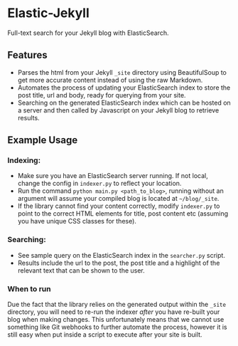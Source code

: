 # Elastic-Jekyll

Full-text search for your Jekyll blog with ElasticSearch.

## Features

 - Parses the html from your Jekyll `_site` directory using BeautifulSoup to get more accurate content instead of using the raw Markdown.
 - Automates the process of updating your ElasticSearch index to store the post title, url and body, ready for querying from your site.
 - Searching on the generated ElasticSearch index which can be hosted on a server and then called by Javascript on your Jekyll blog to retrieve results.

## Example Usage

### Indexing:

 - Make sure you have an ElasticSearch server running. If not local, change the config in `indexer.py` to reflect your location.
 - Run the command `python main.py <path_to_blog>`, running without an argument will assume your compiled blog is located at `~/blog/_site`.
 - If the library cannot find your content correctly, modify `indexer.py` to point to the correct HTML elements for title, post content etc (assuming you have unique CSS classes for these).

### Searching:

 - See sample query on the ElasticSearch index in the  `searcher.py` script.
 - Results include the url to the post, the post title and a highlight of the relevant text that can be shown to the user.

 ### When to run

 Due the fact that the library relies on the generated output within the `_site` directory, you will need to re-run the indexer *after* you have re-built your blog when making changes. This unfortunately means that we cannot use something like Git webhooks to further automate the process, however it is still easy when put inside a script to execute after your site is built.



